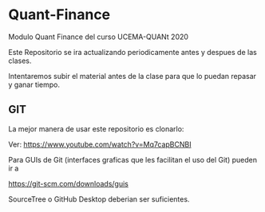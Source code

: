 # Quant-Finance
Modulo Quant Finance del curso UCEMA-QUANt 2020

Este Repositorio se ira actualizando periodicamente antes y despues de las clases.

Intentaremos subir el material antes de la clase para que lo puedan repasar y ganar tiempo.


## GIT

La mejor manera de usar este repositorio es clonarlo:

Ver: https://www.youtube.com/watch?v=Mq7capBCNBI

Para GUIs de Git (interfaces graficas que les facilitan el uso del Git) pueden ir a 

https://git-scm.com/downloads/guis

SourceTree o GitHub Desktop deberian ser suficientes.
